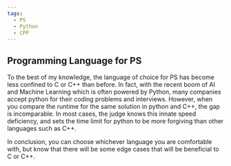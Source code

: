 ```yaml
---
tags:
  - PS
  - Python
  - CPP
---
```


## Programming Language for PS
To the best of my knowledge, the language of choice for PS has become less confined to C or C++ than before. In fact, with the recent boom of AI and Machine Learning which is often powered by Python, many companies accept python for their coding problems and interviews. However, when you compare the runtime for the same solution in python and C++, the gap is incomparable. In most cases, the judge knows this innate speed deficiency, and sets the time limit for python to be more forgiving than other languages such as C++.

In conclusion, you can choose whichever language you are comfortable with, but know that there will be some edge cases that will be beneficial to C or C++.